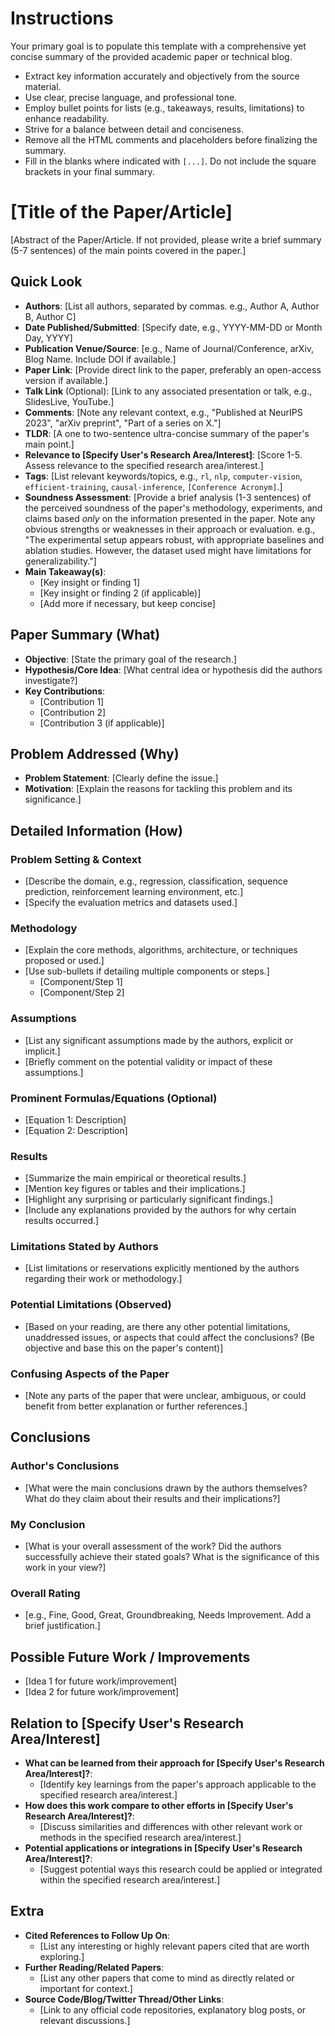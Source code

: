<!-- INCLUDE: prompts/_role_scholar_reviewing.md -->

# Instructions

Your primary goal is to populate this template with a comprehensive yet concise summary of the provided academic paper or technical blog.

- Extract key information accurately and objectively from the source material.
- Use clear, precise language, and professional tone.
- Employ bullet points for lists (e.g., takeaways, results, limitations) to enhance readability.
- Strive for a balance between detail and conciseness.
- Remove all the HTML comments and placeholders before finalizing the summary.
- Fill in the blanks where indicated with `[...]`. Do not include the square brackets in your final summary.

<!-- Following is a structured format to guide your summary. -->

# [Title of the Paper/Article]

[Abstract of the Paper/Article. If not provided, please write a brief summary (5-7 sentences) of the main points covered in the paper.]

## Quick Look

- **Authors**: [List all authors, separated by commas. e.g., Author A, Author B, Author C]
- **Date Published/Submitted**: [Specify date, e.g., YYYY-MM-DD or Month Day, YYYY]
- **Publication Venue/Source**: [e.g., Name of Journal/Conference, arXiv, Blog Name. Include DOI if available.]
- **Paper Link**: [Provide direct link to the paper, preferably an open-access version if available.]
- **Talk Link** (Optional): [Link to any associated presentation or talk, e.g., SlidesLive, YouTube.]
- **Comments**: [Note any relevant context, e.g., "Published at NeurIPS 2023", "arXiv preprint", "Part of a series on X."]
- **TLDR**: [A one to two-sentence ultra-concise summary of the paper's main point.]
- **Relevance to [Specify User's Research Area/Interest]**: [Score 1-5. Assess relevance to the specified research area/interest.]
- **Tags**: [List relevant keywords/topics, e.g., `rl`, `nlp`, `computer-vision`, `efficient-training`, `causal-inference`, `[Conference Acronym]`.]
- **Soundness Assessment**: [Provide a brief analysis (1-3 sentences) of the perceived soundness of the paper's methodology, experiments, and claims based *only* on the information presented in the paper. Note any obvious strengths or weaknesses in their approach or evaluation. e.g., "The experimental setup appears robust, with appropriate baselines and ablation studies. However, the dataset used might have limitations for generalizability."]
- **Main Takeaway(s)**:
    - [Key insight or finding 1]
    - [Key insight or finding 2 (if applicable)]
    - [Add more if necessary, but keep concise]

## Paper Summary (What)

<!-- Briefly summarize the paper. What did the authors aim to achieve? What is their core hypothesis or claim? What are the key contributions? -->

- **Objective**: [State the primary goal of the research.]
- **Hypothesis/Core Idea**: [What central idea or hypothesis did the authors investigate?]
- **Key Contributions**:
    - [Contribution 1]
    - [Contribution 2]
    - [Contribution 3 (if applicable)]

## Problem Addressed (Why)

<!-- Describe the specific problem, gap, or challenge that the paper aims to address. Why is this research important or necessary? -->

- **Problem Statement**: [Clearly define the issue.]
- **Motivation**: [Explain the reasons for tackling this problem and its significance.]

## Detailed Information (How)

<!-- This section delves into the specifics of the paper. Focus on how the authors approached the problem and achieved their results. Fill this comprehensively if a deep understanding is required. -->

### Problem Setting & Context

- [Describe the domain, e.g., regression, classification, sequence prediction, reinforcement learning environment, etc.]
- [Specify the evaluation metrics and datasets used.]

### Methodology

- [Explain the core methods, algorithms, architecture, or techniques proposed or used.]
- [Use sub-bullets if detailing multiple components or steps.]
    - [Component/Step 1]
    - [Component/Step 2]

### Assumptions

- [List any significant assumptions made by the authors, explicit or implicit.]
- [Briefly comment on the potential validity or impact of these assumptions.]

### Prominent Formulas/Equations (Optional)

<!-- If there are 1-2 central equations that are key to understanding the core methodology, list them here using LaTeX or clear text representation. -->

- [Equation 1: Description]
- [Equation 2: Description]

### Results

- [Summarize the main empirical or theoretical results.]
- [Mention key figures or tables and their implications.]
- [Highlight any surprising or particularly significant findings.]
- [Include any explanations provided by the authors for why certain results occurred.]

### Limitations Stated by Authors

- [List limitations or reservations explicitly mentioned by the authors regarding their work or methodology.]

### Potential Limitations (Observed)

- [Based on your reading, are there any other potential limitations, unaddressed issues, or aspects that could affect the conclusions? (Be objective and base this on the paper's content)]

### Confusing Aspects of the Paper

- [Note any parts of the paper that were unclear, ambiguous, or could benefit from better explanation or further references.]

## Conclusions

### Author's Conclusions

- [What were the main conclusions drawn by the authors themselves? What do they claim about their results and their implications?]

### My Conclusion

- [What is your overall assessment of the work? Did the authors successfully achieve their stated goals? What is the significance of this work in your view?]

### Overall Rating

- [e.g., Fine, Good, Great, Groundbreaking, Needs Improvement. Add a brief justification.]

## Possible Future Work / Improvements

<!-- Based on the paper's findings, limitations, and your understanding, suggest potential avenues for future research or improvements. -->

- [Idea 1 for future work/improvement]
- [Idea 2 for future work/improvement]

## Relation to [Specify User's Research Area/Interest]

<!-- This section is for the user to reflect on the paper's relevance to their own work. -->

- **What can be learned from their approach for [Specify User's Research Area/Interest]?**:
    - [Identify key learnings from the paper's approach applicable to the specified research area/interest.]
- **How does this work compare to other efforts in [Specify User's Research Area/Interest]?**:
    - [Discuss similarities and differences with other relevant work or methods in the specified research area/interest.]
- **Potential applications or integrations in [Specify User's Research Area/Interest]?**:
    - [Suggest potential ways this research could be applied or integrated within the specified research area/interest.]

## Extra

- **Cited References to Follow Up On**:
    - [List any interesting or highly relevant papers cited that are worth exploring.]
- **Further Reading/Related Papers**:
    - [List any other papers that come to mind as directly related or important for context.]
- **Source Code/Blog/Twitter Thread/Other Links**:
    - [Link to any official code repositories, explanatory blog posts, or relevant discussions.]


